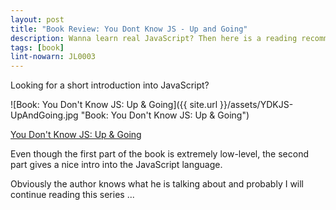 ```yaml
---
layout: post
title: "Book Review: You Dont Know JS - Up and Going"
description: Wanna learn real JavaScript? Then here is a reading recommendation ...
tags: [book]
lint-nowarn: JL0003
---
```


Looking for a short introduction into JavaScript?

![Book: You Don't Know JS: Up & Going]({{ site.url }}/assets/YDKJS-UpAndGoing.jpg "Book: You Don't Know JS: Up & Going")

[You Don't Know JS: Up & Going](https://www.amazon.com/You-Dont-Know-JS-Going/dp/1491924462/ref=sr_1_1?ie=UTF8&qid=1487921052&sr=8-1&keywords=you+dont+know+js)

Even though the first part of the book is extremely low-level, the second part gives a nice intro into
the JavaScript language.

Obviously the author knows what he is talking about and probably I will continue reading this series ...

